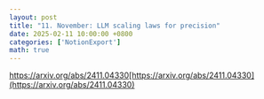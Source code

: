 ```yaml
---
layout: post
title: "11. November: LLM scaling laws for precision"
date: 2025-02-11 10:00:00 +0800
categories: ['NotionExport']
math: true
---
```


https://arxiv.org/abs/2411.04330[https://arxiv.org/abs/2411.04330](https://arxiv.org/abs/2411.04330)

